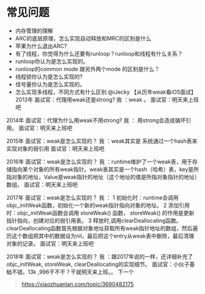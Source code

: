 # 常见问题
* 内存管理的理解
* ARC的底层原理，怎么实现自动释放和MRC的区别是什么
* 苹果为什么退出ARC?
* 有了线程，你觉得为什么还要有runloop？runloop和线程有什么关系？
* runloop你认为是怎么实现的。
* runloop的common mode 跟另外两个mode 的区别是什么？
* 线程锁你认为是怎么实现的?
* 信号量你认为是怎么实现的。
* 怎么实现多线程，不同方式有什么区别
@iJecky
【从历年weak看iOS面试】
2013年
面试官：代理用weak还是strong?
我 ：weak 。 
面试官：明天来上班吧

2014年
面试官：代理为什么用weak不用strong?
我 ： 用strong会造成循环引用。
面试官：明天来上班吧

2015年
面试官：weak是怎么实现的？
我 ：weak其实是 系统通过一个hash表来实现对象的弱引用
面试官：明天来上班吧

2016年
面试官：weak是怎么实现的？
我 ：runtime维护了一个weak表，用于存储指向某个对象的所有weak指针。weak表其实是一个hash（哈希）表，key是所指对象的地址，Value是weak指针的地址（这个地址的值是所指对象指针的地址）数组。
面试官：明天来上班吧

2017年
面试官：weak是怎么实现的？
我 ：	1	初始化时：runtime会调用objc_initWeak函数，初始化一个新的weak指针指向对象的地址。
          2	   添加引用时：objc_initWeak函数会调用 storeWeak() 函数， storeWeak() 的作用是更新指针指向，创建对应的弱引用表。
             3    释放时,调用clearDeallocating函数。clearDeallocating函数首先根据对象地址获取所有weak指针地址的数组，然后遍历这个数组把其中的数据设为nil，最后把这个entry从weak表中删除，最后清理对象的记录。
面试官：明天来上班吧

2018年
面试官：weak是怎么实现的？
我 ：跟2017年说的一样，还详细补充了objc_initWeak, storeWeak, clearDeallocating的实现细节。
面试官：小伙子基础不错。13k ,996干不干？干就明天来上班。。   下一个
> https://xiaozhuanlan.com/topic/3690482175